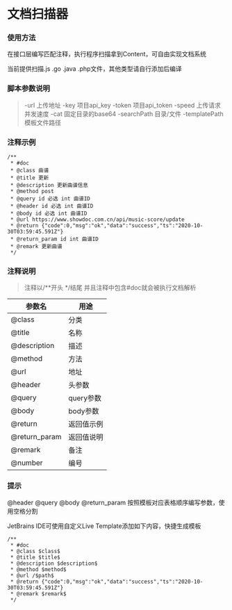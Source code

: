 # 文档扫描器
### 使用方法
在接口层编写匹配注释，执行程序扫描拿到Content，可自由实现文档系统

当前提供扫描.js .go .java .php文件，其他类型请自行添加后编译

### 脚本参数说明
> -url 上传地址
  -key 项目api_key
  -token 项目api_token
  -speed 上传请求并发速度
  -cat 固定目录的base64
  -searchPath 目录/文件
  -templatePath 模板文件路径

### 注释示例
```
/**
 * #doc
 * @class 曲谱
 * @title 更新
 * @description 更新曲谱信息
 * @method post
 * @query id 必选 int 曲谱ID
 * @header id 必选 int 曲谱ID
 * @body id 必选 int 曲谱ID
 * @url https://www.showdoc.com.cn/api/music-score/update
 * @return {"code":0,"msg":"ok","data":"success","ts":"2020-10-30T03:59:45.591Z"}
 * @return_param id int 曲谱ID
 * @remark 更新曲谱
 */
```

### 注释说明
> 注释以/**开头 */结尾 并且注释中包含#doc就会被执行文档解析

| 参数名 | 用途     |
|--------|----------|
|@class| 分类
|@title| 名称
|@description| 描述
|@method| 方法
|@url| 地址
|@header| 头参数
|@query| query参数
|@body| body参数
|@return| 返回值示例
|@return_param| 返回值说明
|@remark| 备注
|@number| 编号


### 提示
@header @query @body @return_param 按照模板对应表格顺序编写参数，使用空格分割

JetBrains IDE可使用自定义Live Template添加如下内容，快捷生成模板
```
/**
 * #doc
 * @class $class$
 * @title $title$
 * @description $description$
 * @method $method$
 * @url /$path$
 * @return {"code":0,"msg":"ok","data":"success","ts":"2020-10-30T03:59:45.591Z"}
 * @remark $remark$
 */
```
